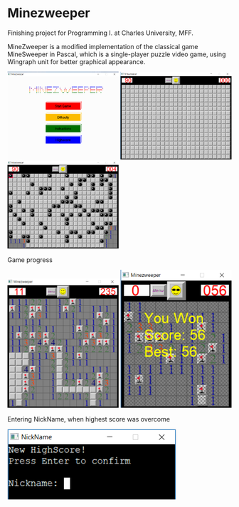 # Minezweeper
Finishing project for Programming I. at Charles University, MFF.

MineZweeper is a modified implementation of the classical game MineSweeper in Pascal, which is a single-player puzzle video game, using Wingraph unit for better graphical appearance.
<p>
  <img src="https://github.com/sauermar/Minezweeper/blob/master/Screens/screen01.png" hight="auto" width="250px">
  <img src="https://github.com/sauermar/Minezweeper/blob/master/Screens/screen02.png" hight="auto" width="250px">
  <img src="https://github.com/sauermar/Minezweeper/blob/master/Screens/screen03.png" hight="auto" width="250px">
</p>

Game progress
<p>
<img src="https://github.com/sauermar/Minezweeper/blob/master/Screens/screen04.png" hight="auto" width="250px"> 
<img src="https://github.com/sauermar/Minezweeper/blob/master/Screens/screen06.png" hight="auto" width="250px">  
</p>

Entering NickName, when highest score was overcome
<p>
<img src="https://github.com/sauermar/Minezweeper/blob/master/Screens/screen05.png" hight="auto" width="auto">  
</p>

